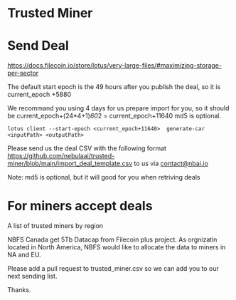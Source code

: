 # Trusted Miner

# Send Deal
https://docs.filecoin.io/store/lotus/very-large-files/#maximizing-storage-per-sector

The default start epoch is the 49 hours after you publish the deal, so it is current_epoch +5880

We recommand you using 4 days for us prepare import for you, so it should be  current_epoch+(24*4+1)*60*2 = current_epoch+11640
md5 is optional.
```
lotus client --start-epoch <current_epoch+11640>  generate-car <inputPath> <outputPath>
```

Please send us the deal CSV with the following format https://github.com/nebulaai/trusted-miner/blob/main/import_deal_template.csv  to us via contact@nbai.io

Note: md5 is optional, but it will good for you when retriving deals


# For miners accept deals

A list of trusted miners by region

NBFS Canada get 5Tb Datacap from Filecoin plus project. As orgnizatin located in North America, NBFS would like to allocate the data to miners in NA and EU.

Please add a pull request to trusted_miner.csv so we can add you to our next sending list.

Thanks.

